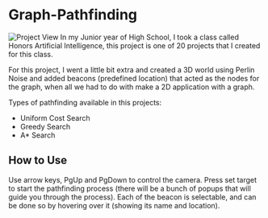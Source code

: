 # Graph-Pathfinding
![Project View](https://i.imgur.com/LcRPMzq.png)
In my Junior year of High School, I took a class called Honors Artificial Intelligence, this project is one of 20 projects that I created for this class.

For this project, I went a little bit extra and created a 3D world using Perlin Noise and added beacons (predefined location) that acted as the nodes for the graph, when all we had to do with make a 2D application with a graph.

Types of pathfinding available in this projects:
* Uniform Cost Search
* Greedy Search
* A* Search

## How to Use
Use arrow keys, PgUp and PgDown to control the camera. Press set target to start the pathfinding process (there will be a bunch of popups that will guide you through the process). Each of the beacon is selectable, and can be done so by hovering over it (showing its name and location).
